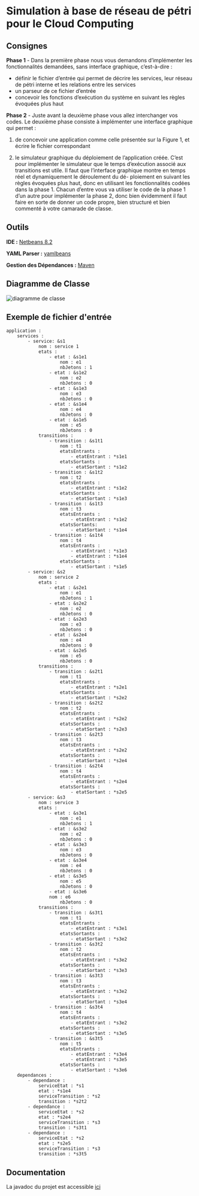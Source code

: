 # Simulation à base de réseau de pétri pour le Cloud Computing
## Consignes 
**Phase 1** - Dans la première phase nous vous demandons d’implémenter les fonctionnalités
demandées, sans interface graphique, c’est-à-dire :
* définir le fichier d’entrée qui permet de décrire les services, leur réseau de pétri interne et
les relations entre les services 
* un parseur de ce fichier d’entrée 
* concevoir les fonctions d’exécution du système en suivant les règles évoquées plus haut 

**Phase 2** - Juste avant la deuxième phase vous allez interchanger vos codes. Le deuxième phase
consiste à implémenter une interface graphique qui permet :
1. de concevoir une application comme celle présentée sur la Figure 1, et écrire le fichier correspondant

2. le simulateur graphique du déploiement de l’application créée.
C’est pour implémenter le simulateur que le temps d’exécution associé aux transitions est utile.
Il faut que l’interface graphique montre en temps réel et dynamiquement le déroulement du dé-
ploiement en suivant les règles évoquées plus haut, donc en utilisant les fonctionnalités codées
dans la phase 1.
Chacun d’entre vous va utiliser le code de la phase 1 d’un autre pour implémenter la phase
2, donc bien évidemment il faut faire en sorte de donner un code propre, bien structuré et bien
commenté à votre camarade de classe.

## Outils
**IDE :** [Netbeans 8.2](https://netbeans.org/downloads/)

**YAML Parser :** [yamlbeans](https://github.com/EsotericSoftware/yamlbeans)

**Gestion des Dépendances :** [Maven](https://maven.apache.org/)

## Diagramme de Classe
![diagramme de classe](https://i.imgur.com/tGMwcSd.png)

## Exemple de fichier d'entrée


    application :
        services :
            - service: &s1
                nom : service 1
                etats :
                    - etat : &s1e1
                        nom : e1
                        nbJetons : 1
                    - etat : &s1e2
                        nom : e2
                        nbJetons : 0
                    - etat : &s1e3
                        nom : e3
                        nbJetons : 0
                    - etat : &s1e4
                        nom : e4
                        nbJetons : 0
                    - etat : &s1e5
                        nom : e5
                        nbJetons : 0
                transitions :
                    - transition : &s1t1
                        nom : t1
                        etatsEntrants :
                            - etatEntrant : *s1e1
                        etatsSortants :
                            - etatSortant : *s1e2
                    - transition : &s1t2
                        nom : t2
                        etatsEntrants :
                            - etatEntrant : *s1e2
                        etatsSortants :
                            - etatSortant : *s1e3
                    - transition : &s1t3
                        nom : t3
                        etatsEntrants : 
                            - etatEntrant : *s1e2
                        etatsSortants:
                            - etatSortant : *s1e4
                    - transition : &s1t4
                        nom : t4
                        etatsEntrants : 
                            - etatEntrant : *s1e3
                            - etatEntrant : *s1e4
                        etatsSortants :
                            - etatSortant : *s1e5
            - service: &s2
                nom : service 2
                etats :
                    - etat : &s2e1
                        nom : e1
                        nbJetons : 1
                    - etat : &s2e2
                        nom : e2
                        nbJetons : 0
                    - etat : &s2e3
                        nom : e3
                        nbJetons : 0
                    - etat : &s2e4
                        nom : e4
                        nbJetons : 0
                    - etat : &s2e5
                        nom : e5
                        nbJetons : 0
                transitions :
                    - transition : &s2t1 
                        nom : t1
                        etatsEntrants :
                            - etatEntrant : *s2e1
                        etatsSortants :
                            - etatSortant : *s2e2
                    - transition : &s2t2 
                        nom : t2
                        etatsEntrants :
                            - etatEntrant : *s2e2
                        etatsSortants :
                            - etatSortant : *s2e3
                    - transition : &s2t3 
                        nom : t3
                        etatsEntrants : 
                            - etatEntrant : *s2e2 
                        etatsSortants :
                            - etatSortant : *s2e4
                    - transition : &s2t4 
                        nom : t4
                        etatsEntrants :
                            - etatEntrant : *s2e4
                        etatsSortants :
                            - etatSortant : *s2e5
            - service: &s3
                nom : service 3
                etats :
                    - etat : &s3e1
                        nom : e1
                        nbJetons : 1
                    - etat : &s3e2
                        nom : e2
                        nbJetons : 0
                    - etat : &s3e3
                        nom : e3
                        nbJetons : 0
                    - etat : &s3e4
                        nom : e4
                        nbJetons : 0
                    - etat : &s3e5
                        nom : e5
                        nbJetons : 0
                    - etat : &s3e6
                    nom : e6
                        nbJetons : 0    
                transitions :
                    - transition : &s3t1 
                        nom : t1
                        etatsEntrants :
                            - etatEntrant : *s3e1
                        etatsSortants :
                            - etatSortant : *s3e2
                    - transition : &s3t2 
                        nom : t2
                        etatsEntrants :
                            - etatEntrant : *s3e2
                        etatsSortants :
                            - etatSortant : *s3e3
                    - transition : &s3t3 
                        nom : t3
                        etatsEntrants :
                            - etatEntrant : *s3e2
                        etatsSortants :
                            - etatSortant : *s3e4
                    - transition : &s3t4
                        nom : t4
                        etatsEntrants :
                            - etatEntrant : *s3e2
                        etatsSortants :
                            - etatSortant : *s3e5
                    - transition : &s3t5 
                        nom : t5
                        etatsEntrants :
                            - etatEntrant : *s3e4
                            - etatEntrant : *s3e5
                        etatsSortants :
                            - etatSortant : *s3e6
        dependances :
            - dependance : 
                serviceEtat : *s1
                etat : *s1e4
                serviceTransition : *s2
                transition : *s2t2 
            - dependance : 
                serviceEtat : *s2
                etat : *s2e4
                serviceTransition : *s3
                transition : *s3t1
            - dependance :
                serviceEtat : *s2
                etat : *s2e5
                serviceTransition : *s3
                transition : *s3t5

## Documentation
La javadoc du projet est accessible [ici](https://elioy.github.io/sbrppcc/)

